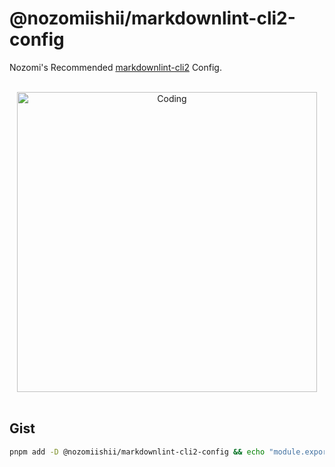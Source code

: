 # @nozomiishii/markdownlint-cli2-config

Nozomi's Recommended [markdownlint-cli2](https://github.com/DavidAnson/markdownlint-cli2) Config.

<!-- Main Image -->
<br>
<div align="center">
  <img src="https://media.giphy.com/media/e0R1WZcRnfK991XoIl/giphy.gif" alt="Coding" width="480" />
</div>
<br>

## Gist

```bash
pnpm add -D @nozomiishii/markdownlint-cli2-config && echo "module.exports = require('@nozomiishii/markdownlint-cli2-config');" > .markdownlint-cli2.cjs
```

